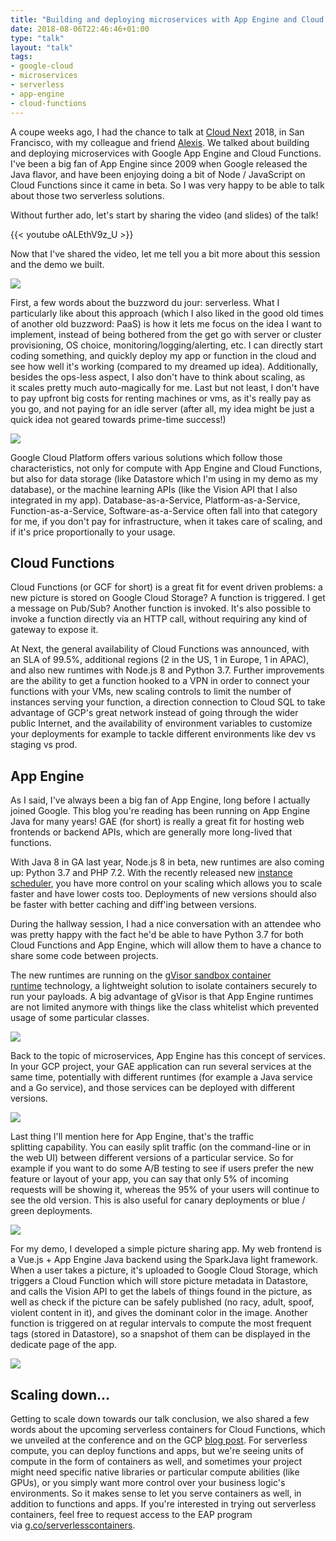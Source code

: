 ```yaml
---
title: "Building and deploying microservices with App Engine and Cloud Functions"
date: 2018-08-06T22:46:46+01:00
type: "talk"
layout: "talk"
tags:
- google-cloud
- microservices
- serverless
- app-engine
- cloud-functions
---
```


A coupe weeks ago, I had the chance to talk at [Cloud Next](https://cloud.withgoogle.com/next18/sf/) 2018, in San Francisco, with my colleague and friend [Alexis](https://twitter.com/alexismp). We talked about building and deploying microservices with Google App Engine and Cloud Functions. I've been a big fan of App Engine since 2009 when Google released the Java flavor, and have been enjoying doing a bit of Node / JavaScript on Cloud Functions since it came in beta. So I was very happy to be able to talk about those two serverless solutions.

Without further ado, let's start by sharing the video (and slides) of the talk!

{{< youtube oALEthV9z_U >}}

Now that I've shared the video, let me tell you a bit more about this session and the demo we built.

![](/img/microservices-with-ae-cf/gae-gcf-01.png)

First, a few words about the buzzword du jour: serverless. What I particularly like about this approach (which I also liked in the good old times of another old buzzword: PaaS) is how it lets me focus on the idea I want to implement, instead of being bothered from the get go with server or cluster provisioning, OS choice, monitoring/logging/alerting, etc. I can directly start coding something, and quickly deploy my app or function in the cloud and see how well it's working (compared to my dreamed up idea). Additionally, besides the ops-less aspect, I also don't have to think about scaling, as it scales pretty much auto-magically for me. Last but not least, I don't have to pay upfront big costs for renting machines or vms, as it's really pay as you go, and not paying for an idle server (after all, my idea might be just a quick idea not geared towards prime-time success!)

![](/img/microservices-with-ae-cf/gae-gcf-02.png)

Google Cloud Platform offers various solutions which follow those characteristics, not only for compute with App Engine and Cloud Functions, but also for data storage (like Datastore which I'm using in my demo as my database), or the machine learning APIs (like the Vision API that I also integrated in my app). Database-as-a-Service, Platform-as-a-Service, Function-as-a-Service, Software-as-a-Service often fall into that category for me, if you don't pay for infrastructure, when it takes care of scaling, and if it's price proportionally to your usage.

## Cloud Functions

Cloud Functions (or GCF for short) is a great fit for event driven problems: a new picture is stored on Google Cloud Storage? A function is triggered. I get a message on Pub/Sub? Another function is invoked. It's also possible to invoke a function directly via an HTTP call, without requiring any kind of gateway to expose it.

At Next, the general availability of Cloud Functions was announced, with an SLA of 99.5%, additional regions (2 in the US, 1 in Europe, 1 in APAC), and also new runtimes with Node.js 8 and Python 3.7. Further improvements are the ability to get a function hooked to a VPN in order to connect your functions with your VMs, new scaling controls to limit the number of instances serving your function, a direction connection to Cloud SQL to take advantage of GCP's great network instead of going through the wider public Internet, and the availability of environment variables to customize your deployments for example to tackle different environments like dev vs staging vs prod.

## App Engine

As I said, I've always been a big fan of App Engine, long before I actually joined Google. This blog you're reading has been running on App Engine Java for many years! GAE (for short) is really a great fit for hosting web frontends or backend APIs, which are generally more long-lived that functions.

With Java 8 in GA last year, Node.js 8 in beta, new runtimes are also coming up: Python 3.7 and PHP 7.2. With the recently released new [instance scheduler](https://cloudplatform.googleblog.com/2018/05/Increase-performance-while-reducing-costs-with-the-new-App-Engine-scheduler.html), you have more control on your scaling which allows you to scale faster and have lower costs too. Deployments of new versions should also be faster with better caching and diff'ing between versions.

During the hallway session, I had a nice conversation with an attendee who was pretty happy with the fact he'd be able to have Python 3.7 for both Cloud Functions and App Engine, which will allow them to have a chance to share some code between projects.

The new runtimes are running on the [gVisor sandbox container runtime](https://cloudplatform.googleblog.com/2018/05/Open-sourcing-gVisor-a-sandboxed-container-runtime.html) technology, a lightweight solution to isolate containers securely to run your payloads. A big advantage of gVisor is that App Engine runtimes are not limited anymore with things like the class whitelist which prevented usage of some particular classes.

![](/img/microservices-with-ae-cf/gae-gcf-03.png)

Back to the topic of microservices, App Engine has this concept of services. In your GCP project, your GAE application can run several services at the same time, potentially with different runtimes (for example a Java service and a Go service), and those services can be deployed with different versions.

![](/img/microservices-with-ae-cf/gae-gcf-04.png)

Last thing I'll mention here for App Engine, that's the traffic splitting capability. You can easily split traffic (on the command-line or in the web UI) between different versions of a particular service. So for example if you want to do some A/B testing to see if users prefer the new feature or layout of your app, you can say that only 5% of incoming requests will be showing it, whereas the 95% of your users will continue to see the old version. This is also useful for canary deployments or blue / green deployments.

![](/img/microservices-with-ae-cf/gae-gcf-05.png)

For my demo, I developed a simple picture sharing app. My web frontend is a Vue.js + App Engine Java backend using the SparkJava light framework. When a user takes a picture, it's uploaded to Google Cloud Storage, which triggers a Cloud Function which will store picture metadata in Datastore, and calls the Vision API to get the labels of things found in the picture, as well as check if the picture can be safely published (no racy, adult, spoof, violent content in it), and gives the dominant color in the image. Another function is triggered on at regular intervals to compute the most frequent tags (stored in Datastore), so a snapshot of them can be displayed in the dedicate page of the app.

![](/img/microservices-with-ae-cf/gae-gcf-06.png)

## Scaling down...

Getting to scale down towards our talk conclusion, we also shared a few words about the upcoming serverless containers for Cloud Functions, which we unveiled at the conference and on the GCP [blog post](https://cloudplatform.googleblog.com/2018/07/bringing-the-best-of-serverless-to-you.html). For serverless compute, you can deploy functions and apps, but we're seeing units of compute in the form of containers as well, and sometimes your project might need specific native libraries or particular compute abilities (like GPUs), or you simply want more control over your business logic's environments. So it makes sense to let you serve containers as well, in addition to functions and apps. If you're interested in trying out serverless containers, feel free to request access to the EAP program via [g.co/serverlesscontainers](http://g.co/serverlesscontainers).